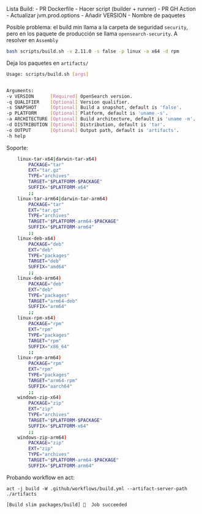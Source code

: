 
Lista Build:
    - PR Dockerfile
        - Hacer script (builder + runner)
    - PR GH Action
    - Actualizar jvm.prod.options
    - Añadir VERSION
    - Nombre de paquetes

Posible problema:
    el build min llama a la carpeta de seguridad `security`, pero en los 
    paquete de producción se llama `opensearch-security`. A resolver en `Assembly`


```bash
bash scripts/build.sh -v 2.11.0 -s false -p linux -a x64 -d rpm
```

Deja los paquetes en `artifacts/`

```bash
Usage: scripts/build.sh [args]


Arguments:
-v VERSION      [Required] OpenSearch version.
-q QUALIFIER    [Optional] Version qualifier.
-s SNAPSHOT     [Optional] Build a snapshot, default is 'false'.
-p PLATFORM     [Optional] Platform, default is 'uname -s'.
-a ARCHITECTURE [Optional] Build architecture, default is 'uname -m'.
-d DISTRIBUTION [Optional] Distribution, default is 'tar'.
-o OUTPUT       [Optional] Output path, default is 'artifacts'.
-h help
```


Soporte:

```bash
    linux-tar-x64|darwin-tar-x64)
        PACKAGE="tar"
        EXT="tar.gz"
        TYPE="archives"
        TARGET="$PLATFORM-$PACKAGE"
        SUFFIX="$PLATFORM-x64"
        ;;
    linux-tar-arm64|darwin-tar-arm64)
        PACKAGE="tar"
        EXT="tar.gz"
        TYPE="archives"
        TARGET="$PLATFORM-arm64-$PACKAGE"
        SUFFIX="$PLATFORM-arm64"
        ;;
    linux-deb-x64)
        PACKAGE="deb"
        EXT="deb"
        TYPE="packages"
        TARGET="deb"
        SUFFIX="amd64"
        ;;
    linux-deb-arm64)
        PACKAGE="deb"
        EXT="deb"
        TYPE="packages"
        TARGET="arm64-deb"
        SUFFIX="arm64"
        ;;
    linux-rpm-x64)
        PACKAGE="rpm"
        EXT="rpm"
        TYPE="packages"
        TARGET="rpm"
        SUFFIX="x86_64"
        ;;
    linux-rpm-arm64)
        PACKAGE="rpm"
        EXT="rpm"
        TYPE="packages"
        TARGET="arm64-rpm"
        SUFFIX="aarch64"
        ;;
    windows-zip-x64)
        PACKAGE="zip"
        EXT="zip"
        TYPE="archives"
        TARGET="$PLATFORM-$PACKAGE"
        SUFFIX="$PLATFORM-x64"
        ;;
    windows-zip-arm64)
        PACKAGE="zip"
        EXT="zip"
        TYPE="archives"
        TARGET="$PLATFORM-arm64-$PACKAGE"
        SUFFIX="$PLATFORM-arm64"
```


Probando workflow en act:

```
act -j build -W .github/workflows/build.yml --artifact-server-path ./artifacts

[Build slim packages/build] 🏁  Job succeeded
```